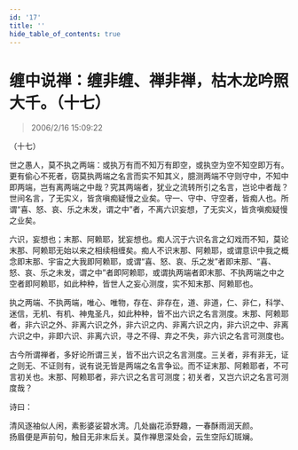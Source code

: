 ```yaml
---
id: '17'
title: ''
hide_table_of_contents: true
---
```


# 缠中说禅：缠非缠、禅非禅，枯木龙吟照大千。（十七）

> 2006/2/16 15:09:22

（十七）

世之愚人，莫不执之两端：或执万有而不知万有即空，或执空为空不知空即万有。更有偷心不死者，窃莫执两端之名言而实不知其义，臆测两端不守则守中，不知中即两端，岂有离两端之中哉？究其两端者，犹业之流转所引之名言，岂论中者哉？世间名言，了无实义，皆贪嗔痴疑慢之业矣。守一、守中、守空者，皆痴人也。所谓“喜、怒、哀、乐之未发，谓之中”者，不离六识妄想，了无实义，皆贪嗔痴疑慢之业矣。
 
六识，妄想也；末那、阿赖耶，犹妄想也。痴人沉于六识名言之幻戏而不知，莫论末那、阿赖耶无始以来之相续相缠矣。痴人不识末那、阿赖耶，或谓意识中我之概念即末那、宇宙之大我即阿赖耶，或谓“喜、怒、哀、乐之发”者即末那、“喜、怒、哀、乐之未发，谓之中”者即阿赖耶，或谓执两端者即末那、不执两端之中之空者即阿赖耶，如此种种，皆世人之妄心测度，实不知末那、阿赖耶也。
 
执之两端、不执两端，唯心、唯物，存在、非存在，道、非道，仁、非仁，科学、迷信，无机、有机、神鬼圣凡，如此种种，皆不出六识之名言测度。末那、阿赖耶者，非六识之外、非离六识之外，非六识之内、非离六识之内，非六识之中、非离六识之中，非即六识、非离六识，寻之不得、弃之不失，非六识之名言可测度也。
 
古今所谓禅者，多好论所谓三关，皆不出六识之名言测度。三关者，非有非无，证之则无、不证则有，说有说无皆是两端之名言争讼。而不证末那、阿赖耶者，不可言初关也。末那、阿赖耶者，非六识之名言可测度；初关者，又岂六识之名言可测度哉？
 
诗曰：
 
清风逐袖似人闲，素影婆娑碧水湾。几处幽花添野趣，一春酥雨润天颜。<br/>
扬眉便是声前句，触目无非末后关。莫作禅思深处会，云生空际幻斑斓。